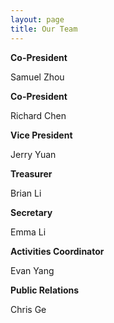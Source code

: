 ```yaml
---
layout: page
title: Our Team
---
```


**Co-President**

Samuel Zhou

**Co-President**

Richard Chen

**Vice President**

Jerry Yuan

**Treasurer**

Brian Li

**Secretary**

Emma Li

**Activities Coordinator**

Evan Yang

**Public Relations**

Chris Ge
